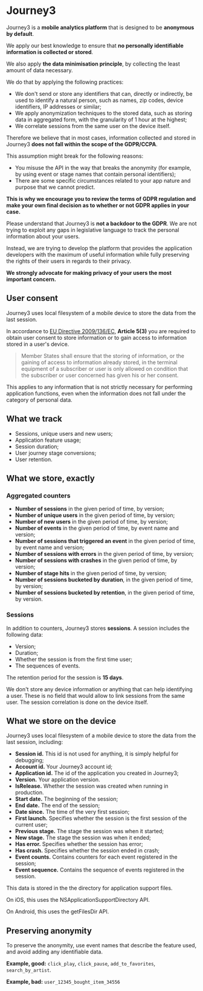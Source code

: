 # Journey3

Journey3 is a __mobile analytics platform__ that is designed to be __anonymous by default__.

We apply our best knowledge to ensure that __no personally identifiable information is collected or stored__.

We also apply __the data minimisation principle__, by collecting the least amount of data necessary.

We do that by applying the following practices:

- We don't send or store any identifiers that can, directly or indirectly, be used to identify a natural person, such as names, zip codes, device identifiers, IP addresses or similar;
- We apply anonymization techniques to the stored data, such as storing data in aggregated form, with the granularity of 1 hour at the highest;
- We correlate sessions from the same user on the device itself.

Therefore we believe that in most cases, information collected and stored in Journey3 __does not fall within the scope of the GDPR/CCPA__.

This assumption might break for the following reasons:

- You misuse the API in the way that breaks the anonymity (for example, by using event or stage names that contain personal identifiers);
- There are some specific circumstances related to your app nature and purpose that we cannot predict.

__This is why we encourage you to review the terms of GDPR regulation and make your own final decision as to whether or not GDPR applies in your case.__

Please understand that Journey3 is __not a backdoor to the GDPR__. We are not trying to exploit any gaps in legislative language to track the personal information about your users.

Instead, we are trying to develop the platform that provides the application developers with the maximum of useful information while fully preserving the rights of their users in regards to their privacy.

__We strongly advocate for making privacy of your users the most important concern.__

## User consent

Journey3 uses local filesystem of a mobile device to store the data from the last session.

In accordance to [EU Directive 2009/136/EC](https://edps.europa.eu/data-protection/our-work/publications/legislation/directive-2009136ec_en), __Article 5(3)__ you are required to obtain user consent to store information or to gain access to information stored in a user's device.

> Member States shall ensure that the storing of information, or the gaining of access to information already stored, in the terminal equipment of a subscriber or user is only allowed on condition that the subscriber or user concerned has given his or her consent.

This applies to any information that is not strictly necessary for performing application functions, even when the information does not fall under the category of personal data.

## What we track

- Sessions, unique users and new users;
- Application feature usage;
- Session duration;
- User journey stage conversions;
- User retention.

## What we store, exactly

### Aggregated counters

- __Number of sessions__ in the given period of time, by version;
- __Number of unique users__ in the given period of time, by version;
- __Number of new users__ in the given period of time, by version;
- __Number of events__ in the given period of time, by event name and version;
- __Number of sessions that triggered an event__ in the given period of time, by event name and version;
- __Number of sessions with errors__ in the given period of time, by version;
- __Number of sessions with crashes__ in the given period of time, by version;
- __Number of stage hits__ in the given period of time, by version;
- __Number of sessions bucketed by duration__, in the given period of time, by version;
- __Number of sessions bucketed by retention__, in the given period of time, by version.

### Sessions

In addition to counters, Journey3 stores __sessions__. A session includes the following data:

- Version;
- Duration;
- Whether the session is from the first time user;
- The sequences of events.

The retention period for the session is __15 days__.

We don't store any device information or anything that can help identifying a user. These is no field that would allow to link sessions from the same user. The session correlation is done on the device itself.

## What we store on the device

Journey3 uses local filesystem of a mobile device to store the data from the last session, including:

- __Session id.__ This id is not used for anything, it is simply helpful for debugging;
- __Account id.__ Your Journey3 account id;
- __Application id.__ The id of the application you created in Journey3;
- __Version.__ Your application version.
- __IsRelease.__ Whether the session was created when running in production.
- __Start date.__ The beginning of the session;
- __End date.__ The end of the session;
- __Date since.__ The time of the very first session;
- __First launch.__ Specifies whether the session is the first session of the current user;
- __Previous stage.__ The stage the session was when it started;
- __New stage.__ The stage the session was when it ended;
- __Has error.__ Specifies whether the session has error;
- __Has crash.__ Specifies whether the session ended in crash;
- __Event counts.__ Contains counters for each event registered in the session;
- __Event sequence.__ Contains the sequence of events registered in the session.

This data is stored in the the directory for application support files.

On iOS, this uses the NSApplicationSupportDirectory API.

On Android, this uses the getFilesDir API.

## Preserving anonymity

To preserve the anonymity, use event names that describe the feature used, and avoid adding any identifiable data.

__Example, good:__ `click_play`, `click_pause`, `add_to_favorites`, `search_by_artist`.

__Example, bad:__ `user_12345_bought_item_34556`
